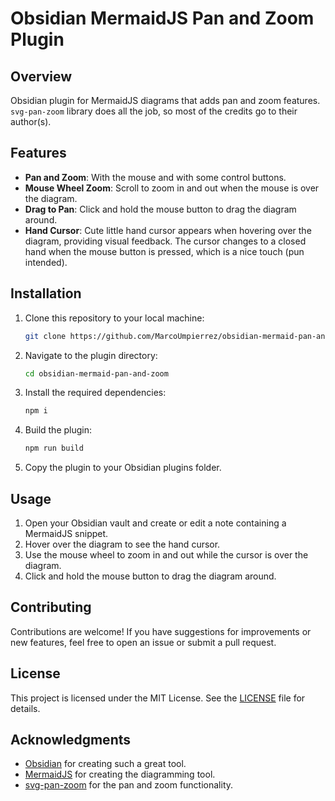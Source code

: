 # Obsidian MermaidJS Pan and Zoom Plugin

## Overview

Obsidian plugin for MermaidJS diagrams that adds pan and zoom features. `svg-pan-zoom` library does all the job, so most of the credits go to their author(s).

## Features

- **Pan and Zoom**: With the mouse and with some control buttons.
- **Mouse Wheel Zoom**: Scroll to zoom in and out when the mouse is over the diagram.
- **Drag to Pan**: Click and hold the mouse button to drag the diagram around.
- **Hand Cursor**: Cute little hand cursor appears when hovering over the diagram, providing visual feedback. The cursor changes to a closed hand when the mouse button is pressed, which is a nice touch (pun intended).

## Installation

1. Clone this repository to your local machine:
   ```bash
   git clone https://github.com/MarcoUmpierrez/obsidian-mermaid-pan-and-zoom.git
   ```

2. Navigate to the plugin directory:
   ```bash
   cd obsidian-mermaid-pan-and-zoom
   ```

3. Install the required dependencies:
   ```bash
   npm i
   ```

4. Build the plugin:
   ```bash
   npm run build
   ```

5. Copy the plugin to your Obsidian plugins folder.

## Usage

1. Open your Obsidian vault and create or edit a note containing a MermaidJS snippet.
2. Hover over the diagram to see the hand cursor.
3. Use the mouse wheel to zoom in and out while the cursor is over the diagram.
4. Click and hold the mouse button to drag the diagram around.

## Contributing

Contributions are welcome! If you have suggestions for improvements or new features, feel free to open an issue or submit a pull request.

## License

This project is licensed under the MIT License. See the [LICENSE](LICENSE) file for details.

## Acknowledgments

- [Obsidian](https://obsidian.md) for creating such a great tool.
- [MermaidJS](https://mermaid-js.github.io/mermaid/#/) for creating the diagramming tool.
- [svg-pan-zoom](https://github.com/ariutta/svg-pan-zoom) for the pan and zoom functionality.
